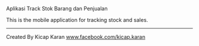 Aplikasi Track Stok Barang dan Penjualan


This is the mobile application for tracking stock and sales.


******************************************************

Created By Kicap Karan www.facebook.com/kicap.karan